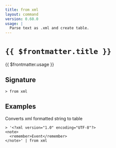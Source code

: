 ```yaml
---
title: from xml
layout: command
version: 0.60.0
usage: |
  Parse text as .xml and create table.
---
```


# `{{ $frontmatter.title }}`

<div style='white-space: pre-wrap;'>{{ $frontmatter.usage }}</div>

## Signature

`> from xml `

## Examples

Converts xml formatted string to table

```shell
> '<?xml version="1.0" encoding="UTF-8"?>
<note>
  <remember>Event</remember>
</note>' | from xml
```
